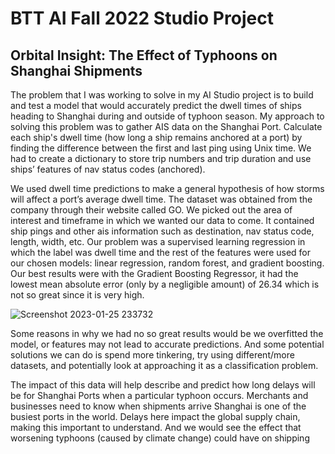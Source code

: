 # BTT AI Fall 2022 Studio Project 
## Orbital Insight: The Effect of Typhoons on Shanghai Shipments

The problem that I was working to solve in my AI Studio project is to build and test a model that would accurately predict the dwell times of ships heading to Shanghai during and outside of typhoon season. My approach to solving this problem was to gather AIS data on the Shanghai Port. Calculate each ship's dwell time (how long a ship remains anchored at a port) by finding the difference between the first and last ping using Unix time. We had to create a dictionary to store trip numbers and trip duration and use ships’ features of nav status codes (anchored). 

We used dwell time predictions to make a general hypothesis of how storms will affect a port’s average dwell time. The dataset was obtained from the company through their website called GO. We picked out the area of interest and timeframe in which we wanted our data to come. It contained ship pings and other ais information such as destination, nav status code, length, width, etc. Our problem was a supervised learning regression in which the label was dwell time and the rest of the features were used for our chosen models: linear regression, random forest, and gradient boosting. Our best results were with the Gradient Boosting Regressor, it had the lowest mean absolute error (only by a negligible amount) of 26.34 which is not so great since it is very high. 

![Screenshot 2023-01-25 233732](https://user-images.githubusercontent.com/34352705/214759601-22208a0e-671c-4436-9708-c7e2fb0cf3e6.jpg)

Some reasons in why we had no so great results would be we overfitted the model, or features may not lead to accurate predictions. And some potential solutions we can do is spend more tinkering, try using different/more datasets, and potentially look at approaching it as a classification problem. 

The impact of this data will help describe and predict how long delays will be for Shanghai Ports when a particular typhoon occurs. Merchants and businesses need to know when shipments arrive Shanghai is one of the busiest ports in the world. Delays here impact the global supply chain, making this important to understand. And we would see the effect that worsening typhoons (caused by climate change) could have on shipping
